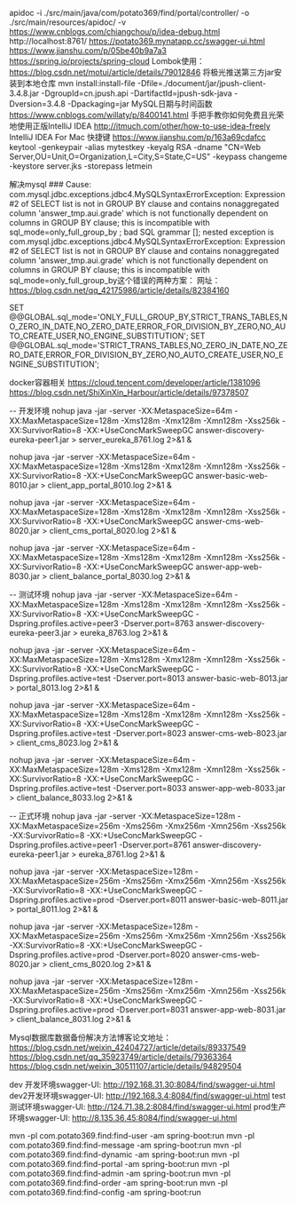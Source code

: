 apidoc -i ./src/main/java/com/potato369/find/portal/controller/ -o ./src/main/resources/apidoc/  -v
https://www.cnblogs.com/chiangchou/p/idea-debug.html
http://localhost:8761/
https://potato369.mynatapp.cc/swagger-ui.html
https://www.jianshu.com/p/05be40b9a7a3
https://spring.io/projects/spring-cloud
Lombok使用：
https://blog.csdn.net/motui/article/details/79012846
将极光推送第三方jar安装到本地仓库
mvn install:install-file -Dfile=./document/jar/jpush-client-3.4.8.jar -DgroupId=cn.jpush.api -DartifactId=jpush-sdk-java -Dversion=3.4.8 -Dpackaging=jar
MySQL日期与时间函数
https://www.cnblogs.com/willaty/p/8400141.html
手把手教你如何免费且光荣地使用正版IntelliJ IDEA
http://itmuch.com/other/how-to-use-idea-freely
IntelliJ IDEA For Mac 快捷键
https://www.jianshu.com/p/163a69cdafcc
keytool -genkeypair -alias mytestkey -keyalg RSA -dname "CN=Web Server,OU=Unit,O=Organization,L=City,S=State,C=US" -keypass changeme -keystore server.jks -storepass letmein

解决mysql ### Cause: com.mysql.jdbc.exceptions.jdbc4.MySQLSyntaxErrorException: Expression #2 of SELECT list is not in GROUP BY clause and contains nonaggregated column 'answer_tmp.aui.grade' which is not functionally dependent on columns in GROUP BY clause; this is incompatible with sql_mode=only_full_group_by
        ; bad SQL grammar []; nested exception is com.mysql.jdbc.exceptions.jdbc4.MySQLSyntaxErrorException: Expression #2 of SELECT list is not in GROUP BY clause and contains nonaggregated column 'answer_tmp.aui.grade' which is not functionally dependent on columns in GROUP BY clause; this is incompatible with sql_mode=only_full_group_by这个错误的两种方案：
网址：https://blog.csdn.net/qq_42175986/article/details/82384160

SET @@GLOBAL.sql_mode='ONLY_FULL_GROUP_BY,STRICT_TRANS_TABLES,NO_ZERO_IN_DATE,NO_ZERO_DATE,ERROR_FOR_DIVISION_BY_ZERO,NO_AUTO_CREATE_USER,NO_ENGINE_SUBSTITUTION';
SET @@GLOBAL.sql_mode='STRICT_TRANS_TABLES,NO_ZERO_IN_DATE,NO_ZERO_DATE,ERROR_FOR_DIVISION_BY_ZERO,NO_AUTO_CREATE_USER,NO_ENGINE_SUBSTITUTION';

docker容器相关
https://cloud.tencent.com/developer/article/1381096
https://blog.csdn.net/ShiXinXin_Harbour/article/details/97378507

-- 开发环境
nohup java -jar -server -XX:MetaspaceSize=64m -XX:MaxMetaspaceSize=128m -Xms128m -Xmx128m -Xmn128m -Xss256k -XX:SurvivorRatio=8 -XX:+UseConcMarkSweepGC answer-discovery-eureka-peer1.jar > server_eureka_8761.log 2>&1 &

nohup java -jar -server -XX:MetaspaceSize=64m -XX:MaxMetaspaceSize=128m -Xms128m -Xmx128m -Xmn128m -Xss256k -XX:SurvivorRatio=8 -XX:+UseConcMarkSweepGC answer-basic-web-8010.jar > client_app_portal_8010.log 2>&1 &

nohup java -jar -server -XX:MetaspaceSize=64m -XX:MaxMetaspaceSize=128m -Xms128m -Xmx128m -Xmn128m -Xss256k -XX:SurvivorRatio=8 -XX:+UseConcMarkSweepGC answer-cms-web-8020.jar > client_cms_portal_8020.log 2>&1 &

nohup java -jar -server -XX:MetaspaceSize=64m -XX:MaxMetaspaceSize=128m -Xms128m -Xmx128m -Xmn128m -Xss256k -XX:SurvivorRatio=8 -XX:+UseConcMarkSweepGC answer-app-web-8030.jar > client_balance_portal_8030.log 2>&1 &

-- 测试环境
nohup java -jar -server -XX:MetaspaceSize=64m -XX:MaxMetaspaceSize=128m -Xms128m -Xmx128m -Xmn128m -Xss256k -XX:SurvivorRatio=8 -XX:+UseConcMarkSweepGC -Dspring.profiles.active=peer3 -Dserver.port=8763 answer-discovery-eureka-peer3.jar > eureka_8763.log 2>&1 &

nohup java -jar -server -XX:MetaspaceSize=64m -XX:MaxMetaspaceSize=128m -Xms128m -Xmx128m -Xmn128m -Xss256k -XX:SurvivorRatio=8 -XX:+UseConcMarkSweepGC -Dspring.profiles.active=test -Dserver.port=8013 answer-basic-web-8013.jar > portal_8013.log 2>&1 &

nohup java -jar -server -XX:MetaspaceSize=64m -XX:MaxMetaspaceSize=128m -Xms128m -Xmx128m -Xmn128m -Xss256k -XX:SurvivorRatio=8 -XX:+UseConcMarkSweepGC -Dspring.profiles.active=test -Dserver.port=8023 answer-cms-web-8023.jar > client_cms_8023.log 2>&1 &

nohup java -jar -server -XX:MetaspaceSize=64m -XX:MaxMetaspaceSize=128m -Xms128m -Xmx128m -Xmn128m -Xss256k -XX:SurvivorRatio=8 -XX:+UseConcMarkSweepGC -Dspring.profiles.active=test -Dserver.port=8033 answer-app-web-8033.jar > client_balance_8033.log 2>&1 &

-- 正式环境
nohup java -jar -server -XX:MetaspaceSize=128m -XX:MaxMetaspaceSize=256m -Xms256m -Xmx256m -Xmn256m -Xss256k -XX:SurvivorRatio=8 -XX:+UseConcMarkSweepGC -Dspring.profiles.active=peer1 -Dserver.port=8761 answer-discovery-eureka-peer1.jar > eureka_8761.log 2>&1 &

nohup java -jar -server -XX:MetaspaceSize=128m -XX:MaxMetaspaceSize=256m -Xms256m -Xmx256m -Xmn256m -Xss256k -XX:SurvivorRatio=8 -XX:+UseConcMarkSweepGC -Dspring.profiles.active=prod -Dserver.port=8011 answer-basic-web-8011.jar > portal_8011.log 2>&1 &

nohup java -jar -server -XX:MetaspaceSize=128m -XX:MaxMetaspaceSize=256m -Xms256m -Xmx256m -Xmn256m -Xss256k -XX:SurvivorRatio=8 -XX:+UseConcMarkSweepGC -Dspring.profiles.active=prod -Dserver.port=8020 answer-cms-web-8020.jar > client_cms_8020.log 2>&1 &

nohup java -jar -server -XX:MetaspaceSize=128m -XX:MaxMetaspaceSize=256m -Xms256m -Xmx256m -Xmn256m -Xss256k -XX:SurvivorRatio=8 -XX:+UseConcMarkSweepGC -Dspring.profiles.active=prod -Dserver.port=8031 answer-app-web-8031.jar > client_balance_8031.log 2>&1 &

Mysql数据库数据备份解决方法博客论文地址：
https://blog.csdn.net/weixin_42404727/article/details/89337549
https://blog.csdn.net/qq_35923749/article/details/79363364
https://blog.csdn.net/weixin_30511107/article/details/94829504

dev 开发环境swagger-UI: http://192.168.31.30:8084/find/swagger-ui.html
dev2开发环境swagger-UI: http://192.168.3.4:8084/find/swagger-ui.html
test测试环境swagger-UI: http://124.71.38.2:8084/find/swagger-ui.html
prod生产环境swagger-UI: http://8.135.36.45:8084/find/swagger-ui.html

mvn -pl com.potato369.find:find-user -am spring-boot:run
mvn -pl com.potato369.find:find-message -am spring-boot:run 
mvn -pl com.potato369.find:find-dynamic -am spring-boot:run 
mvn -pl com.potato369.find:find-portal -am spring-boot:run
mvn -pl com.potato369.find:find-admin -am spring-boot:run 
mvn -pl com.potato369.find:find-order -am spring-boot:run 
mvn -pl com.potato369.find:find-config -am spring-boot:run